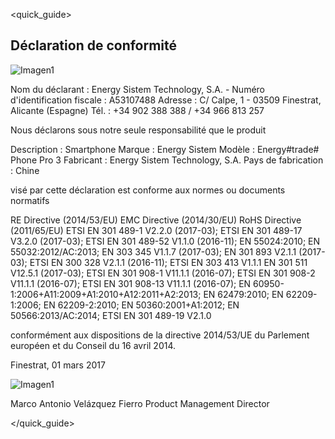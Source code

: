 <quick_guide>
## Déclaration de conformité

![Imagen1](http://static.energysistem.com/images/manuals/42500/5710f31fe85a6.jpg)

Nom du déclarant : Energy Sistem Technology, S.A. - Numéro d'identification fiscale : A53107488
Adresse : C/ Calpe, 1 - 03509 Finestrat, Alicante (Espagne)
Tél. : +34 902 388 388 / +34 966 813 257

Nous déclarons sous notre seule responsabilité que le produit

Description : Smartphone
Marque : Energy Sistem
Modèle : Energy#trade# Phone Pro 3
Fabricant : Energy Sistem Technology, S.A.
Pays de fabrication : Chine

visé par cette déclaration est conforme aux normes ou documents normatifs

RE Directive (2014/53/EU)
EMC Directive (2014/30/EU)
RoHS Directive (2011/65/EU)
ETSI EN 301 489-1 V2.2.0 (2017-03);
ETSI EN 301 489-17 V3.2.0 (2017-03);
ETSI EN 301 489-52 V1.1.0 (2016-11);
EN 55024:2010;
EN 55032:2012/AC:2013;
EN 303 345 V1.1.7 (2017-03);
EN 301 893 V2.1.1 (2017-03);
ETSI EN 300 328 V2.1.1 (2016-11);
ETSI EN 303 413 V1.1.1
EN 301 511 V12.5.1 (2017-03);
ETSI EN 301 908-1 V11.1.1 (2016-07); 
ETSI EN 301 908-2 V11.1.1 (2016-07);
ETSI EN 301 908-13 V11.1.1 (2016-07);
EN 60950-1:2006+A11:2009+A1:2010+A12:2011+A2:2013;
EN 62479:2010;
EN 62209-1:2006;
EN 62209-2:2010;
EN 50360:2001+A1:2012;
EN 50566:2013/AC:2014;
ETSI EN 301 489-19 V2.1.0

conformément aux dispositions de la directive 2014/53/UE du Parlement européen et du Conseil du 16 avril 2014.

Finestrat, 01 mars 2017 

![Imagen1](http://static.energysistem.com/images/manuals/42547/586ce335eb9df.jpg)

Marco Antonio Velázquez Fierro 
Product Management Director



</quick_guide>
